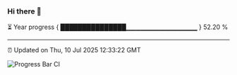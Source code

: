 ### Hi there 👋

⏳ Year progress { ███████████████▁▁▁▁▁▁▁▁▁▁▁▁▁▁▁ } 52.20 %

---

⏰ Updated on Thu, 10 Jul 2025 12:33:22 GMT

![Progress Bar CI](https://github.com/liununu/liununu/workflows/Progress%20Bar%20CI/badge.svg)
